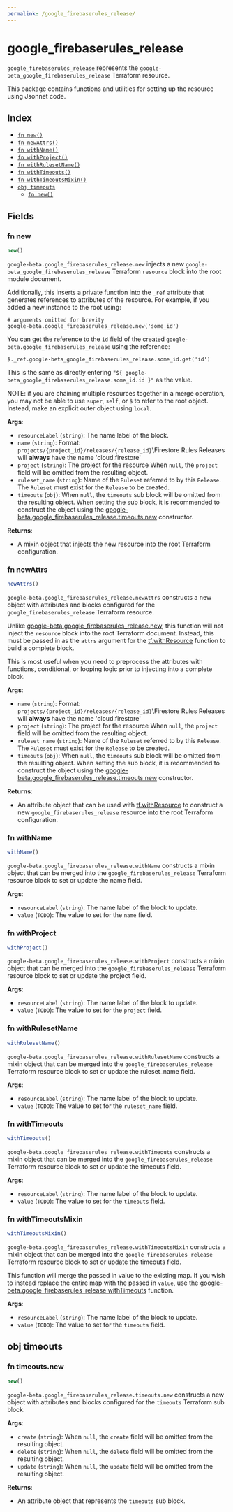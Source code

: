 ```yaml
---
permalink: /google_firebaserules_release/
---
```


# google_firebaserules_release

`google_firebaserules_release` represents the `google-beta_google_firebaserules_release` Terraform resource.



This package contains functions and utilities for setting up the resource using Jsonnet code.


## Index

* [`fn new()`](#fn-new)
* [`fn newAttrs()`](#fn-newattrs)
* [`fn withName()`](#fn-withname)
* [`fn withProject()`](#fn-withproject)
* [`fn withRulesetName()`](#fn-withrulesetname)
* [`fn withTimeouts()`](#fn-withtimeouts)
* [`fn withTimeoutsMixin()`](#fn-withtimeoutsmixin)
* [`obj timeouts`](#obj-timeouts)
  * [`fn new()`](#fn-timeoutsnew)

## Fields

### fn new

```ts
new()
```


`google-beta.google_firebaserules_release.new` injects a new `google-beta_google_firebaserules_release` Terraform `resource`
block into the root module document.

Additionally, this inserts a private function into the `_ref` attribute that generates references to attributes of the
resource. For example, if you added a new instance to the root using:

    # arguments omitted for brevity
    google-beta.google_firebaserules_release.new('some_id')

You can get the reference to the `id` field of the created `google-beta.google_firebaserules_release` using the reference:

    $._ref.google-beta_google_firebaserules_release.some_id.get('id')

This is the same as directly entering `"${ google-beta_google_firebaserules_release.some_id.id }"` as the value.

NOTE: if you are chaining multiple resources together in a merge operation, you may not be able to use `super`, `self`,
or `$` to refer to the root object. Instead, make an explicit outer object using `local`.

**Args**:
  - `resourceLabel` (`string`): The name label of the block.
  - `name` (`string`): Format: `projects/{project_id}/releases/{release_id}`\Firestore Rules Releases will **always** have the name &#39;cloud.firestore&#39;
  - `project` (`string`): The project for the resource When `null`, the `project` field will be omitted from the resulting object.
  - `ruleset_name` (`string`): Name of the `Ruleset` referred to by this `Release`. The `Ruleset` must exist for the `Release` to be created.
  - `timeouts` (`obj`):  When `null`, the `timeouts` sub block will be omitted from the resulting object. When setting the sub block, it is recommended to construct the object using the [google-beta.google_firebaserules_release.timeouts.new](#fn-googlefirebaserulesreleasetimeoutsnew) constructor.

**Returns**:
- A mixin object that injects the new resource into the root Terraform configuration.


### fn newAttrs

```ts
newAttrs()
```


`google-beta.google_firebaserules_release.newAttrs` constructs a new object with attributes and blocks configured for the `google_firebaserules_release`
Terraform resource.

Unlike [google-beta.google_firebaserules_release.new](#fn-googlefirebaserulesreleasenew), this function will not inject the `resource`
block into the root Terraform document. Instead, this must be passed in as the `attrs` argument for the
[tf.withResource](https://github.com/tf-libsonnet/core/tree/main/docs#fn-withresource) function to build a complete block.

This is most useful when you need to preprocess the attributes with functions, conditional, or looping logic prior to
injecting into a complete block.

**Args**:
  - `name` (`string`): Format: `projects/{project_id}/releases/{release_id}`\Firestore Rules Releases will **always** have the name &#39;cloud.firestore&#39;
  - `project` (`string`): The project for the resource When `null`, the `project` field will be omitted from the resulting object.
  - `ruleset_name` (`string`): Name of the `Ruleset` referred to by this `Release`. The `Ruleset` must exist for the `Release` to be created.
  - `timeouts` (`obj`):  When `null`, the `timeouts` sub block will be omitted from the resulting object. When setting the sub block, it is recommended to construct the object using the [google-beta.google_firebaserules_release.timeouts.new](#fn-googlefirebaserulesreleasetimeoutsnew) constructor.

**Returns**:
  - An attribute object that can be used with [tf.withResource](https://github.com/tf-libsonnet/core/tree/main/docs#fn-withresource) to construct a new `google_firebaserules_release` resource into the root Terraform configuration.


### fn withName

```ts
withName()
```

`google-beta.google_firebaserules_release.withName` constructs a mixin object that can be merged into the `google_firebaserules_release`
Terraform resource block to set or update the name field.



**Args**:
  - `resourceLabel` (`string`): The name label of the block to update.
  - `value` (`TODO`): The value to set for the `name` field.


### fn withProject

```ts
withProject()
```

`google-beta.google_firebaserules_release.withProject` constructs a mixin object that can be merged into the `google_firebaserules_release`
Terraform resource block to set or update the project field.



**Args**:
  - `resourceLabel` (`string`): The name label of the block to update.
  - `value` (`TODO`): The value to set for the `project` field.


### fn withRulesetName

```ts
withRulesetName()
```

`google-beta.google_firebaserules_release.withRulesetName` constructs a mixin object that can be merged into the `google_firebaserules_release`
Terraform resource block to set or update the ruleset_name field.



**Args**:
  - `resourceLabel` (`string`): The name label of the block to update.
  - `value` (`TODO`): The value to set for the `ruleset_name` field.


### fn withTimeouts

```ts
withTimeouts()
```

`google-beta.google_firebaserules_release.withTimeouts` constructs a mixin object that can be merged into the `google_firebaserules_release`
Terraform resource block to set or update the timeouts field.



**Args**:
  - `resourceLabel` (`string`): The name label of the block to update.
  - `value` (`TODO`): The value to set for the `timeouts` field.


### fn withTimeoutsMixin

```ts
withTimeoutsMixin()
```

`google-beta.google_firebaserules_release.withTimeoutsMixin` constructs a mixin object that can be merged into the `google_firebaserules_release`
Terraform resource block to set or update the timeouts field.

This function will merge the passed in value to the existing map. If you wish
to instead replace the entire map with the passed in `value`, use the [google-beta.google_firebaserules_release.withTimeouts](TODO)
function.


**Args**:
  - `resourceLabel` (`string`): The name label of the block to update.
  - `value` (`TODO`): The value to set for the `timeouts` field.


## obj timeouts



### fn timeouts.new

```ts
new()
```


`google-beta.google_firebaserules_release.timeouts.new` constructs a new object with attributes and blocks configured for the `timeouts`
Terraform sub block.



**Args**:
  - `create` (`string`):  When `null`, the `create` field will be omitted from the resulting object.
  - `delete` (`string`):  When `null`, the `delete` field will be omitted from the resulting object.
  - `update` (`string`):  When `null`, the `update` field will be omitted from the resulting object.

**Returns**:
  - An attribute object that represents the `timeouts` sub block.
